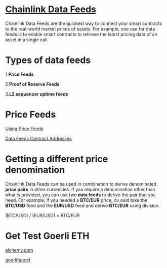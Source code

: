 # [Chainlink Data Feeds](https://docs.chain.link/data-feeds)
Chainlink Data Feeds are the quickest way to connect your smart contracts to the real-world market prices of assets. For example, one use for data feeds is to enable smart contracts to retrieve the latest pricing data of an asset in a single call.

# Types of data feeds

 1.**Price Feeds**
 
 2.**Proof of Reserve Feeds**
 
 3.**L2 sequencer uptime feeds**
 
 
# Price Feeds
[Using Price Feeds](https://docs.chain.link/data-feeds/price-feeds)

[Data Feeds Contract Addresses](https://docs.chain.link/data-feeds/price-feeds/addresses/)
  
# Getting a different price denomination
 Chainlink Data Feeds can be used in combination to derive denominated **price pairs** in other currencies.
 If you require a denomination other than what is provided, you can use two **data feeds** to derive the pair that you need. For example, if you needed a **BTC/EUR** price, cu ould take the **BTC/USD** feed and the **EUR/USD** feed and derive **BTC/EUR** using division.
 
 (BTC/USD) / (EUR/USD) = BTC/EUR
 
 # Get Test Goerli ETH
 [alchemy.com](https://dashboard.alchemy.com)
 
 [goerlifaucet](https://goerlifaucet.com)
 
 
 
